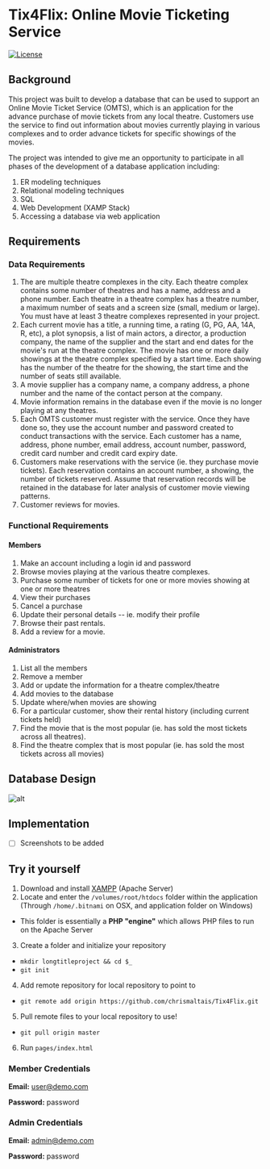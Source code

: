 # Tix4Flix: Online Movie Ticketing Service
[![License](https://img.shields.io/badge/License-Apache%202.0-blue.svg)](https://opensource.org/licenses/Apache-2.0)
## Background
This project was built to develop a database that can be used to support an Online Movie Ticket Service (OMTS), which is an application for the advance purchase of movie tickets from any local theatre. Customers use the service to find out information about movies currently playing in various complexes and to order advance tickets for specific showings of the movies. 

The project was intended to give me an opportunity to participate in all phases of the development of a database application including:
1. ER modeling techniques
2. Relational modeling techniques
3. SQL
4. Web Development (XAMP Stack)
5. Accessing a database via web application

## Requirements

### Data Requirements

1. The are multiple theatre complexes in the city. Each theatre complex contains some number of theatres and has a name, address and a phone number. Each theatre in a theatre complex has a theatre number, a maximum number of seats and a screen size (small, medium or large).  You must have at least 3 theatre complexes represented in your project.
2. Each current movie has a title, a running time, a rating (G, PG, AA, 14A, R, etc), a plot synopsis, a list of main actors, a director, a production company, the name of the supplier and the start and end dates for the movie's run at the theatre complex. The movie has one or more daily showings at the theatre complex specified by a start time. Each showing has the number of the theatre for the showing, the start time and the number of seats still available. 
3. A movie supplier has a company name, a company address, a phone number and the name of the contact person at the company.
4. Movie information remains in the database even if the movie is no longer playing at any theatres.
5. Each OMTS customer must register with the service.  Once they have done so, they use the account number and password created to conduct transactions with the service. Each customer has a name, address, phone number, email address, account number, password, credit card number and credit card expiry date.
6. Customers make reservations with the service (ie. they purchase movie tickets).   Each reservation contains an account number, a showing, the number of tickets reserved. Assume that reservation records will be retained in the database for later analysis of customer movie viewing patterns.
7. Customer reviews for movies.

### Functional Requirements

#### Members
1. Make an account including a login id and password
2. Browse movies playing at the various theatre complexes.
3. Purchase some number of tickets for one or more movies showing at one or more theatres
4. View their purchases
5. Cancel a purchase
6. Update their personal details -- ie. modify their profile
7. Browse their past rentals.
8. Add a review for a movie.

#### Administrators
1. List all the members
2. Remove a member
3. Add or update the information for a theatre complex/theatre
4. Add movies to the database
5. Update where/when movies are showing
6. For a particular customer, show their rental history (including current tickets held)
7. Find the movie that is the most popular (ie. has sold the most tickets across all theatres).
8. Find the theatre complex that is most popular (ie. has sold the most tickets across all movies)

## Database Design

![alt](https://i.imgur.com/bcOuxXj.png "Entity Relationship Diagram")

## Implementation
- [ ] Screenshots to be added

## Try it yourself

1. Download and install [XAMPP](https://www.apachefriends.org/index.html) (Apache Server)
2. Locate and enter the `/volumes/root/htdocs` folder within the application (Through `/home/.bitnami` on OSX, and application folder on Windows)
  * This folder is essentially a **PHP "engine"** which allows PHP files to run on the Apache Server
3. Create a folder and initialize your repository
  * `mkdir longtitleproject && cd $_`
  * `git init`
4. Add remote repository for local repository to point to
  * `git remote add origin https://github.com/chrismaltais/Tix4Flix.git`
5. Pull remote files to your local repository to use!
  * `git pull origin master`
6. Run `pages/index.html`

### Member Credentials
**Email:** user@demo.com

**Password:** password

### Admin Credentials
**Email:** admin@demo.com

**Password:** password


